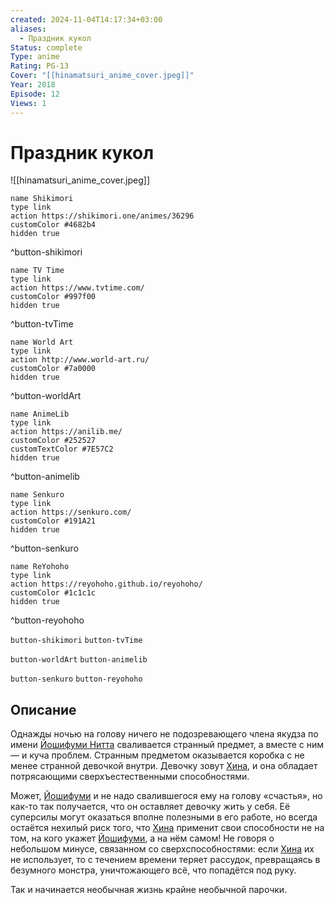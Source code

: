 ```yaml
---
created: 2024-11-04T14:17:34+03:00
aliases:
  - Праздник кукол
Status: complete
Type: anime
Rating: PG-13
Cover: "[[hinamatsuri_anime_cover.jpeg]]"
Year: 2018
Episode: 12
Views: 1
---
```


# Праздник кукол

![[hinamatsuri_anime_cover.jpeg]]

```button
name Shikimori
type link
action https://shikimori.one/animes/36296
customColor #4682b4
hidden true
```
^button-shikimori

```button
name TV Time
type link
action https://www.tvtime.com/
customColor #997f00
hidden true
```
^button-tvTime

```button
name World Art
type link
action http://www.world-art.ru/
customColor #7a0000
hidden true
```
^button-worldArt

```button
name AnimeLib
type link
action https://anilib.me/
customColor #252527
customTextColor #7E57C2
hidden true
```
^button-animelib

```button
name Senkuro
type link
action https://senkuro.com/
customColor #191A21
hidden true
```
^button-senkuro

```button
name ReYohoho
type link
action https://reyohoho.github.io/reyohoho/
customColor #1c1c1c
hidden true
```
^button-reyohoho

`button-shikimori` `button-tvTime`

`button-worldArt` `button-animelib`

`button-senkuro` `button-reyohoho`

## Описание

Однажды ночью на голову ничего не подозревающего члена якудза по имени [Йошифуми Нитта](https://shikimori.one/characters/100045-yoshifumi-nitta) сваливается странный предмет, а вместе с ним — и куча проблем. Странным предметом оказывается коробка с не менее странной девочкой внутри. Девочку зовут [Хина](https://shikimori.one/characters/100043-hina), и она обладает потрясающими сверхъестественными способностями.

Может, [Йошифуми](https://shikimori.one/characters/100045-yoshifumi-nitta) и не надо свалившегося ему на голову «счастья», но как-то так получается, что он оставляет девочку жить у себя. Её суперсилы могут оказаться вполне полезными в его работе, но всегда остаётся нехилый риск того, что [Хина](https://shikimori.one/characters/100043-hina) применит свои способности не на том, на кого укажет [Йошифуми](https://shikimori.one/characters/100045-yoshifumi-nitta), а на нём самом! Не говоря о небольшом минусе, связанном со сверхспособностями: если [Хина](https://shikimori.one/characters/100043-hina) их не использует, то с течением времени теряет рассудок, превращаясь в безумного монстра, уничтожающего всё, что попадётся под руку.

Так и начинается необычная жизнь крайне необычной парочки.

